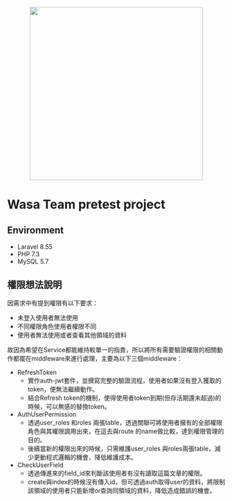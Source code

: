 <p align="center"><a href="https://laravel.com" target="_blank"><img src="https://raw.githubusercontent.com/laravel/art/master/logo-lockup/5%20SVG/2%20CMYK/1%20Full%20Color/laravel-logolockup-cmyk-red.svg" width="400"></a></p>

# Wasa Team pretest project

## Environment
* Laravel 8.55
* PHP 7.3
* MySQL 5.7

## 權限想法說明
因需求中有提到權限有以下要求：
* 未登入使用者無法使用
* 不同權限角色使用者權限不同
* 使用者無法使用或者查看其他領域的資料

故因為希望在Service都能維持較單一的指責，所以將所有需要驗證權限的相關動作都擺在middleware來進行處理，主要為以下三個middleware：
* RefreshToken
  * 實作auth-jwt套件，並撰寫完整的驗證流程，使用者如果沒有登入獲取的token，便無法繼續動作。
  * 結合Refresh token的機制，使得使用者token到期(但存活期還未超過)的時候，可以無感的替換token。
* AuthUserPermission
  * 透過user_roles 和roles 兩張table，透過關聯可將使用者擁有的全部權限角色與其權限調用出來，在這去與route 的name做比較，達到權限管理的目的。
  * 後續當新的權限出來的時候，只需維護user_roles 與roles兩張table，減少更動程式邏輯的機會，降低維護成本。
* CheckUserField
  * 透過傳進來的field_id來判斷該使用者有沒有讀取這篇文章的權限。
  * create與index的時候沒有傳入id，但可透過auth取得user的資料，將限制該領域的使用者只能新增or查詢同領域的資料，降低造成錯誤的機會。



